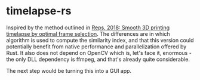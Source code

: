 # timelapse-rs

Inspired by the method outlined in [Reps, 2018: Smooth 3D printing timelapse by optimal frame selection][1].
The differences are in which algorithm is used to compute the similarity index, and that this
version could potentially benefit from native performance and parallelization offered by Rust. It
also does not depend on OpenCV which is, let's face it, enormous - the only DLL dependency is ffmpeg,
and that's already quite considerable.

The next step would be turning this into a GUI app.

[1]: https://reps.cc/?p=85